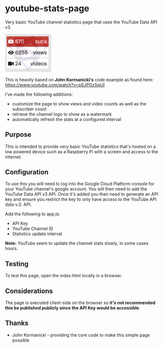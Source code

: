 # youtube-stats-page
Very basic YouTube channel statistics page that uses the YouTube Data API v3.

<img src="example.png" width="30%">

This is heavily based on **John Kormanicki's** code example as found here: https://www.youtube.com/watch?v=pSJPGzSqIJI

I've made the following additions:
* customize the page to show views and video counts as well as the subscriber count
* retrieve the channel logo to show as a watermark
* automatically refresh the stats at a configured interval

## Purpose
This is intended to provide very basic YouTube statistics that's hosted on a low powered device such as a Raspberry Pi with a screen and access to the internet.

## Configuration
To use this you will need to log into the Google Cloud Platform console for your YouTube channel's google account. You will then need to add the YouTube Data API v3 API. Once it's added you then need to generate an API key and ensure you restrict the key to only have access to the YouTube API data v.3. API.

Add the following to app.js:
* API Key
* YouTube Channel ID
* Statistics update interval

**Note:** YouTube seem to update the channel stats slowly, in some cases hours.

## Testing
To test this page, open the index.html locally in a browser.

## Considerations
The page is executed client-side on the browser so **it's not recommended this be published publicly since the API Key would be accessible**.

## Thanks
* John Kormanicki - providing the core code to make this simple page possible
